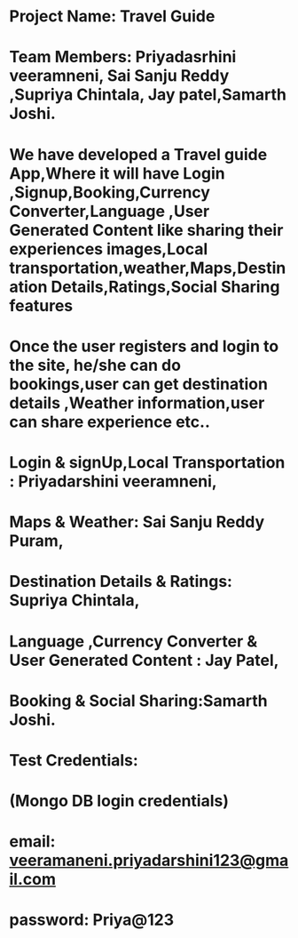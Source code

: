 # Project Name: Travel Guide

# Team Members: Priyadasrhini veeramneni, Sai Sanju Reddy ,Supriya Chintala, Jay patel,Samarth Joshi.

# We have developed a Travel guide App,Where it will have Login ,Signup,Booking,Currency Converter,Language ,User Generated Content like sharing their experiences images,Local transportation,weather,Maps,Destination Details,Ratings,Social Sharing features

# Once the user registers and login to the site, he/she can do bookings,user can get destination details ,Weather information,user can share experience etc..

# Login & signUp,Local Transportation : Priyadarshini veeramneni, 
# Maps & Weather: Sai Sanju Reddy Puram,
 # Destination Details & Ratings: Supriya Chintala,
 # Language ,Currency Converter & User Generated Content : Jay Patel,
 # Booking & Social Sharing:Samarth Joshi.

# Test Credentials: 
# (Mongo DB login credentials)
# email: veeramaneni.priyadarshini123@gmail.com 
# password: Priya@123
